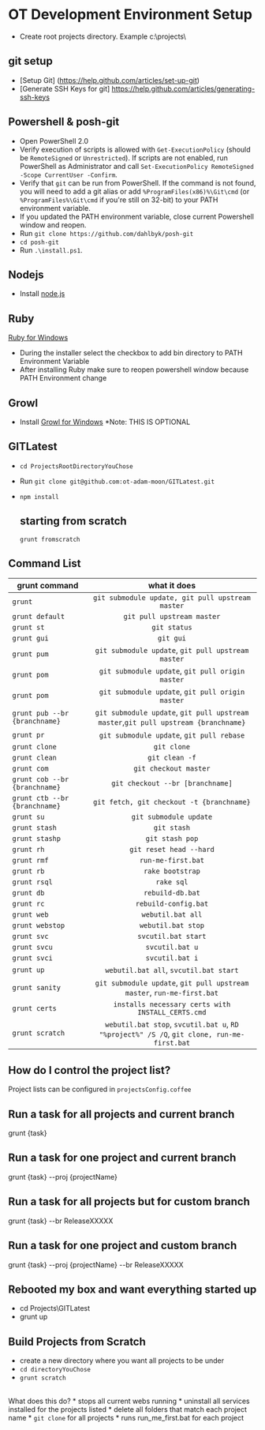 OT Development Environment Setup
============================

* Create root projects directory. Example c:\projects\

git setup
------------
* [Setup Git] (https://help.github.com/articles/set-up-git)
* [Generate SSH Keys for git] https://help.github.com/articles/generating-ssh-keys

Powershell & posh-git
-----------------------------
* Open PowerShell 2.0
* Verify execution of scripts is allowed with `Get-ExecutionPolicy` (should be `RemoteSigned` or `Unrestricted`). If scripts are not enabled, run PowerShell as Administrator and call `Set-ExecutionPolicy RemoteSigned -Scope CurrentUser -Confirm`.
* Verify that `git` can be run from PowerShell.
   If the command is not found, you will need to add a git alias or add `%ProgramFiles(x86)%\Git\cmd`
   (or `%ProgramFiles%\Git\cmd` if you're still on 32-bit) to your PATH environment variable.
* If you updated the PATH environment variable, close current Powershell window and reopen.
* Run `git clone https://github.com/dahlbyk/posh-git`
* `cd posh-git`
* Run `.\install.ps1`.

Nodejs
----------
* Install [node.js](http://nodejs.org/)

Ruby
----
[Ruby for Windows](http://rubyinstaller.org/)

* During the installer select the checkbox to add bin directory to PATH Environment Variable
* After installing Ruby make sure to reopen powershell window because PATH Environment change

Growl
--------
* Install [Growl for Windows](http://www.growlforwindows.com/gfw/) *Note: THIS IS OPTIONAL

GITLatest
-------------
* `cd ProjectsRootDirectoryYouChose`
* Run `git clone git@github.com:ot-adam-moon/GITLatest.git`
* `npm install`


   starting from scratch
   ---------------------
   
   `grunt fromscratch`
   
   
Command List
------------

| grunt command | what it does  |
| ------------- |:-------------:|
| `grunt` | `git submodule update, git pull upstream master` |
| `grunt default` | `git pull upstream master` |
| `grunt st` | `git status` |
| `grunt gui` | `git gui` |
| `grunt pum` | `git submodule update`, `git pull upstream master` |
| `grunt pom` | `git submodule update`, `git pull origin master` |
| `grunt pom` | `git submodule update`, `git pull origin master` |
| `grunt pub --br {branchname}` | `git submodule update`, `git pull upstream master`,`git pull upstream {branchname}`
| `grunt pr` | `git submodule update`, `git pull rebase` |
| `grunt clone` | `git clone` |
| `grunt clean` | `git clean -f` |
| `grunt com` | `git checkout master` |
| `grunt cob --br {branchname}` | `git checkout --br [branchname]` |
| `grunt ctb --br {branchname}` | `git fetch, git checkout -t {branchname}` |
| `grunt su` | `git submodule update` |
| `grunt stash` | `git stash` |
| `grunt stashp` | `git stash pop` |
| `grunt rh` | `git reset head --hard` |
| `grunt rmf` | `run-me-first.bat` |
| `grunt rb` | `rake bootstrap` |
| `grunt rsql` | `rake sql` |
| `grunt db` | `rebuild-db.bat` |
| `grunt rc` | `rebuild-config.bat` |
| `grunt web` | `webutil.bat all` |
| `grunt webstop` | `webutil.bat stop` |
| `grunt svc` | `svcutil.bat start` |
| `grunt svcu` | `svcutil.bat u` |
| `grunt svci` | `svcutil.bat i` |
| `grunt up` | `webutil.bat all`, `svcutil.bat start` |
| `grunt sanity` | `git submodule update`, `git pull upstream master`, `run-me-first.bat` |
| `grunt certs` | `installs necessary certs with INSTALL_CERTS.cmd` |
| `grunt scratch` | `webutil.bat stop`, `svcutil.bat u`, `RD "%project%" /S /Q`, `git clone, run-me-first.bat` |

   

How do I control the project list?
----------------------------------

Project lists can be configured in `projectsConfig.coffee`


Run a task for all projects and current branch
----------------------------------------------

 grunt {task}

Run a task for one project and current branch
---------------------------------------------

 grunt {task} --proj {projectName}

Run a task for all projects but for custom branch
-------------------------------------------------

 grunt {task} --br ReleaseXXXXX

Run a task for one project and custom branch
--------------------------------------------

 grunt {task} --proj {projectName} --br ReleaseXXXXX


Rebooted my box and want everything started up
----------------------------------------------
* cd Projects\GITLatest
* grunt up

Build Projects from Scratch
---------------------------

* create a new directory where you want all projects to be under
* <code>cd directoryYouChose</code>
* <code>grunt scratch</code>
<br/>
What does this do?
 * stops all current webs running
 * uninstall all services installed for the projects listed
 * delete all folders that match each project name
 * <code>git clone</code> for all projects
 * runs run_me_first.bat for each project

 



